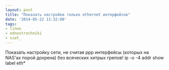 ```yaml
---
layout: post
title: "Показать настройки только ethernet интерфейсов"
date: '2014-05-22 11:32:00'
tags:
- linux
- odnostrochniki
- siet_
---
```


Показать настройку сети, не считая ppp интерфейсы (которых на NAS'ах порой дохрена) без всяческих хитрых грепов!
ip -o -4 addr show label eth*